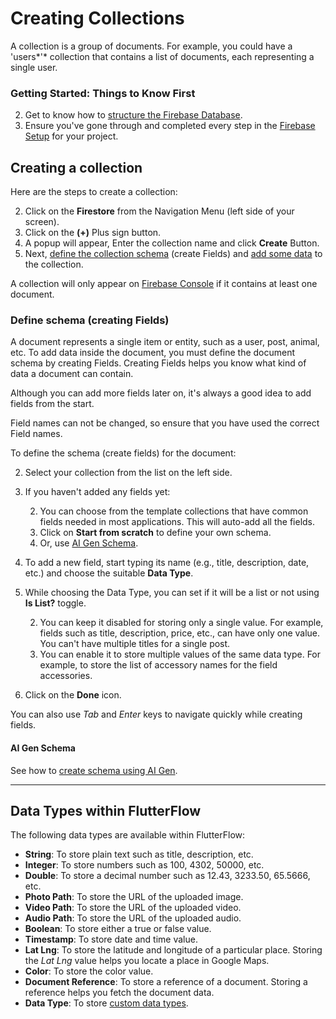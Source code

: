 # Creating Collections

A collection is a group of documents. For example, you could have a 'users*'* collection that contains a list of documents, each representing a single user.

### **Getting Started: Things to Know First**

2. Get to know how to [structure the Firebase Database](/data-and-backend/firebase/firestore-database-cloud-firestore#structuring-the-database).
5. Ensure you've gone through and completed every step in the [Firebase Setup](/data-and-backend/firebase/firebase-setup) for your project.

## Creating a collection

Here are the steps to create a collection:

2. Click on the **Firestore** from the Navigation Menu (left side of your screen).
5. Click on the **(+)** Plus sign button.
8. A popup will appear, Enter the collection name and click **Create** Button.
11. Next, [define the collection schema](/data-and-backend/firebase/firestore-database-cloud-firestore/creating-collections#define-schema-creating-fields) (create Fields) and [add some data](/data-and-backend/firebase/firestore-database-cloud-firestore/adding-data) to the collection.

A collection will only appear on [Firebase Console](https://console.firebase.google.com/u/0/) if it contains at least one document.

### Define schema (creating Fields)

A document represents a single item or entity, such as a user, post, animal, etc. To add data inside the document, you must define the document schema by creating Fields. Creating Fields helps you know what kind of data a document can contain.

Although you can add more fields later on, it's always a good idea to add fields from the start.

Field names can not be changed, so ensure that you have used the correct Field names.

To define the schema (create fields) for the document:

2. Select your collection from the list on the left side.
5. If you haven't added any fields yet:


	2. You can choose from the template collections that have common fields needed in most applications. This will auto-add all the fields.
	5. Click on **Start from scratch** to define your own schema.
	8. Or, use [AI Gen Schema](/data-and-backend/firebase/firestore-database-cloud-firestore/creating-collections#ai-gen-schema).
8. To add a new field, start typing its name (e.g., title, description, date, etc.) and choose the suitable **Data Type**.
11. While choosing the Data Type, you can set if it will be a list or not using **Is List?** toggle.


	2. You can keep it disabled for storing only a single value. For example, fields such as title, description, price, etc., can have only one value. You can't have multiple titles for a single post.
	5. You can enable it to store multiple values of the same data type. For example, to store the list of accessory names for the field accessories.
14. Click on the **Done** icon.

You can also use *Tab* and *Enter* keys to navigate quickly while creating fields.

#### AI Gen Schema

See how to [create schema using AI Gen](/advanced-functionality/ai-gen#ai-gen-schema).



---

## Data Types within FlutterFlow

The following data types are available within FlutterFlow:

* **String**: To store plain text such as title, description, etc.
* **Integer**: To store numbers such as 100, 4302, 50000, etc.
* **Double**: To store a decimal number such as 12.43, 3233.50, 65.5666, etc.
* **Photo Path**: To store the URL of the uploaded image.
* **Video Path**: To store the URL of the uploaded video.
* **Audio Path**: To store the URL of the uploaded audio.
* **Boolean**: To store either a true or false value.
* **Timestamp**: To store date and time value.
* **Lat Lng**: To store the latitude and longitude of a particular place. Storing the *Lat Lng* value helps you locate a place in Google Maps.
* **Color**: To store the color value.
* **Document Reference**: To store a reference of a document. Storing a reference helps you fetch the document data.
* **Data Type**: To store [custom data types](/data-and-backend/firebase/firestore-database-cloud-firestore/adding-data#adding-custom-data-type-aka-firestore-map).

